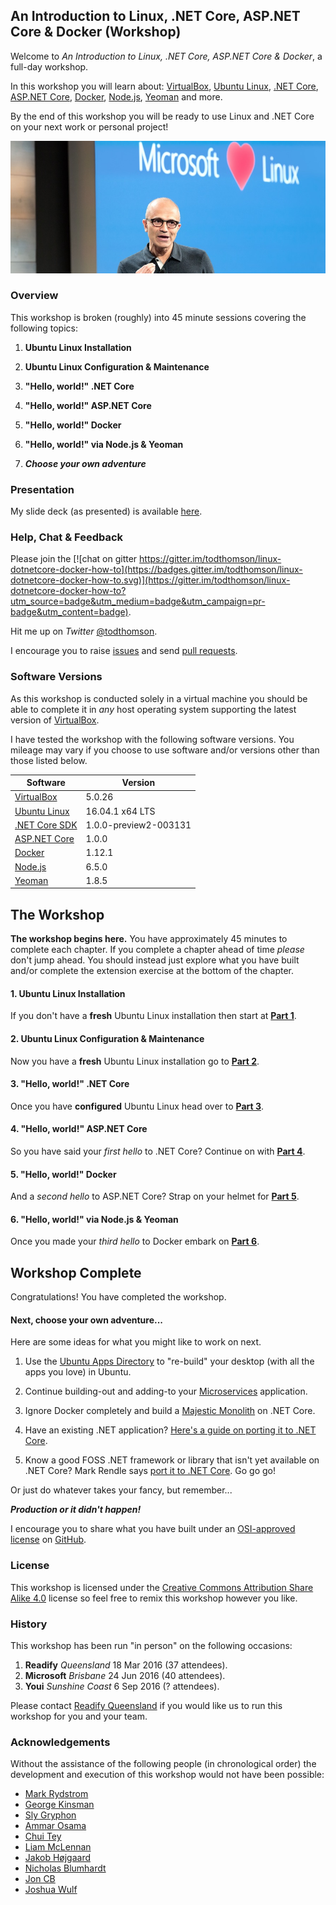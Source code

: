 ## An Introduction to Linux, .NET Core, ASP.NET Core & Docker (Workshop)

Welcome to _An Introduction to Linux, .NET Core, ASP.NET Core & Docker_, a full-day workshop.

In this workshop you will learn about: [VirtualBox](https://www.virtualbox.org), [Ubuntu Linux](http://www.ubuntu.com), [.NET Core](https://www.microsoft.com/net/core), [ASP.NET Core](http://www.asp.net/core), [Docker](https://www.docker.com), [Node.js](https://nodejs.org), [Yeoman](http://yeoman.io) and more.

By the end of this workshop you will be ready to use Linux and .NET Core on your next work or personal project!

![1-nadella-loves-linux](README/1-nadella-loves-linux.jpg)

### Overview

This workshop is broken (roughly) into 45 minute sessions covering the following topics:

1. __Ubuntu Linux Installation__

2. __Ubuntu Linux Configuration & Maintenance__

3. __"Hello, world!" .NET Core__

4. __"Hello, world!" ASP.NET Core__

5. __"Hello, world!" Docker__

6. __"Hello, world!" via Node.js & Yeoman__

7. __*Choose your own adventure*__

### Presentation

My slide deck (as presented) is available [here](https://speakerdeck.com/todthomson/an-introduction-to-linux-net-core-asp-dot-net-core-and-docker).

### Help, Chat & Feedback

Please join the [![chat on gitter https://gitter.im/todthomson/linux-dotnetcore-docker-how-to](https://badges.gitter.im/todthomson/linux-dotnetcore-docker-how-to.svg)](https://gitter.im/todthomson/linux-dotnetcore-docker-how-to?utm_source=badge&utm_medium=badge&utm_campaign=pr-badge&utm_content=badge).

Hit me up on _Twitter_ [@todthomson](https://twitter.com/todthomson).

I encourage you to raise [issues](./issues) and send [pull requests](./pulls).

### Software Versions

As this workshop is conducted solely in a virtual machine you should be able to complete it in _any_ host operating system supporting the latest version of [VirtualBox](https://www.virtualbox.org).

I have tested the workshop with the following software versions. You mileage may vary if you choose to use software and/or versions other than those listed below.

| Software | Version |
| -------- | ------- |
| [VirtualBox](https://www.virtualbox.org) | 5.0.26 |
| [Ubuntu Linux](http://www.ubuntu.com) | 16.04.1 x64 LTS |
| [.NET Core SDK](https://www.microsoft.com/net/core) | 1.0.0-preview2-003131 |
| [ASP.NET Core](http://www.asp.net/core) | 1.0.0 |
| [Docker](https://www.docker.com) | 1.12.1 |
| [Node.js](https://nodejs.org) | 6.5.0 |
| [Yeoman](http://yeoman.io) | 1.8.5 |

## The Workshop

__The workshop begins here.__ You have approximately 45 minutes to complete each chapter. If you complete a chapter ahead of time _please_ don't jump ahead. You should instead just explore what you have built and/or complete the extension exercise at the bottom of the chapter.

#### 1. Ubuntu Linux Installation

If you don't have a __fresh__ Ubuntu Linux installation then start at __[Part 1](Part1.md)__.

#### 2. Ubuntu Linux Configuration & Maintenance

Now you have a __fresh__ Ubuntu Linux installation go to __[Part 2](Part2.md)__.

#### 3. "Hello, world!" .NET Core

Once you have __configured__ Ubuntu Linux head over to __[Part 3](Part3.md)__.

#### 4. "Hello, world!" ASP.NET Core

So you have said your _first hello_ to .NET Core? Continue on with __[Part 4](Part4.md)__.

#### 5. "Hello, world!" Docker

And a _second hello_ to ASP.NET Core? Strap on your helmet for __[Part 5](Part5.md)__.

#### 6. "Hello, world!" via Node.js & Yeoman

Once you made your _third hello_ to Docker embark on __[Part 6](Part6.md)__.

## Workshop Complete

Congratulations! You have completed the workshop.

#### Next, choose your own adventure...

Here are some ideas for what you might like to work on next.

1. Use the [Ubuntu Apps Directory](https://apps.ubuntu.com/cat/) to "re-build" your desktop (with all the apps you love) in Ubuntu.

2. Continue building-out and adding-to your [Microservices](http://martinfowler.com/articles/microservices.html) application.

3. Ignore Docker completely and build a [Majestic Monolith](https://m.signalvnoise.com/the-majestic-monolith-29166d022228) on .NET Core.

4. Have an existing .NET application? [Here's a guide on porting it to .NET Core](https://blogs.msdn.microsoft.com/dotnet/2016/02/10/porting-to-net-core/).

5. Know a good FOSS .NET framework or library that isn't yet available on .NET Core? Mark Rendle says [port it to .NET Core](https://blog.rendle.io/net-core-a-call-to-action/). Go go go!

Or just do whatever takes your fancy, but remember...

__*Production or it didn't happen!*__

I encourage you to share what you have built under an [OSI-approved license](https://opensource.org/licenses) on [GitHub](https://github.com/).

### License

This workshop is licensed under the [Creative Commons Attribution Share Alike 4.0](https://creativecommons.org/licenses/by-sa/4.0/) license so feel free to remix this workshop however you like.

### History

This workshop has been run "in person" on the following occasions:

1. __Readify__ *Queensland* 18 Mar 2016 (37 attendees).
2. __Microsoft__ *Brisbane* 24 Jun 2016 (40 attendees).
3. __Youi__ *Sunshine Coast* 6 Sep 2016 (? attendees).

Please contact [Readify Queensland](https://readify.net/contact-us/locations/queensland/) if you would like us to run this workshop for you and your team.

### Acknowledgements

Without the assistance of the following people (in chronological order) the development and execution of this workshop would not have been possible:

* [Mark Rydstrom](https://github.com/markryd)
* [George Kinsman](https://github.com/gkinsman)
* [Sly Gryphon](https://github.com/sgryphon)
* [Ammar Osama](https://github.com/ammaroff)
* [Chui Tey](https://github.com/teyc)
* [Liam McLennan](https://github.com/liammclennan)
* [Jakob Højgaard](https://github.com/hgaard)
* [Nicholas Blumhardt](https://github.com/nblumhardt)
* [Jon CB](https://github.com/JonCB)
* [Joshua Wulf](https://github.com/jwulf)
